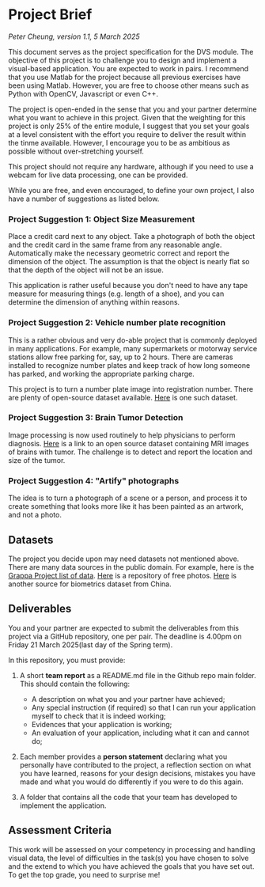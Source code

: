 
# Project Brief
*_Peter Cheung, version 1.1, 5 March 2025_*

This document serves as the project specification for the DVS module. The objective of this project is to challenge you to design and implement a visual-based application. You are expected to work in pairs. I recommend that you use Matlab for the project because all previous exercises have been using Matlab.  However, you are free to choose other means such as Python with OpenCV, Javascript or even C++.

The project is open-ended in the sense that you and your partner determine what you want to achieve in this project.  Given that the weighting for this project is only 25% of the entire module, I suggest that you set your goals at a level consistent with the effort you require to deliver the result within the tinme available.  However, I encourage you to be as ambitious as possible without over-stretching yourself.  

This project should not require any hardware, although if you need to use a webcam for live data processing, one can be provided.

While you are free, and even encouraged, to define your own project, I also have a number of suggestions as listed below.


### Project Suggestion 1: Object Size Measurement

Place a credit card next to any object. Take a photograph of both the object and the credit card in the same frame from any reasonable angle. Automatically make the necessary geometric correct and report the dimension of the object.  The assumption is that the object is nearly flat so that the depth of the object will not be an issue.

This application is rather useful because you don't need to have any tape measure for measuring things (e.g. length of a shoe), and you can determine the dimension of anything within reasons.

### Project Suggestion 2: Vehicle number plate recognition

This is a rather obvious and very do-able project that is commonly deployed in many applications. For example, many supermarkets or motorway service stations allow free parking for, say, up to 2 hours.  There are cameras installed to recognize number plates and keep track of how long someone has parked, and working the appropriate parking charge.

This project is to turn a number plate image into registration number.  There are plenty of open-source dataset available.  [Here](https://platerecognizer.com/number-plate-datasets/) is one such dataset.

### Project Suggestion 3: Brain Tumor Detection

Image processing is now used routinely to help physicians to perform diagnosis.  [Here](https://www.kaggle.com/datasets/masoudnickparvar/brain-tumor-mri-dataset?resource=download) is a link to an open source dataset containing MRI images of brains with tumor.  The challenge is to detect and report the location and size of the tumor.

### Project Suggestion 4: "Artify" photographs

The idea is to turn a photograph of a scene or a person, and process it to create something that looks more like it has been painted as an artwork, and not a photo.

## Datasets

The project you decide upon may need datasets not mentioned above. There are many data sources in the public domain.  For example, here is the [Grappa Project list of data](https://grappaproject.eu/databases/open_datasets/).  [Here](https://www.pexels.com) is a repository of free photos.  [Here](http://www.cbsr.ia.ac.cn/english/Palmprint%20Databases.asp) is another source for biometrics dataset from China.

##  Deliverables

You and your partner are expected to submit the deliverables from this project via a GitHub repository, one per pair.  The deadline is 4.00pm on Friday 21 March 2025(last day of the Spring term).  

In this repository, you must provide:
1.  A short **team report** as a README.md file in the Github repo main folder.  This should contain the following:
    * A description on what you and your partner have achieved; 
    * Any special instruction (if required) so that I can run your application myself to check that it is indeed working;
    * Evidences that your application is working;
    * An evaluation of your application, including what it can and cannot do;

2.  Each member provides a **person statement** declaring what you personally have contributed to the project, a reflection section on what you have learned, reasons for your design decisions, mistakes you have made and what you would do differently if you were to do this again.
3.  A folder that contains all the code that your team has developed to implement the application.

##  Assessment Criteria

This work will be assessed on your competency in processing and handling visual data, the level of difficulties in the task(s) you have chosen to solve and the extend to which you have achieved the goals that you have set out.   To get the top grade, you need to surprise me!